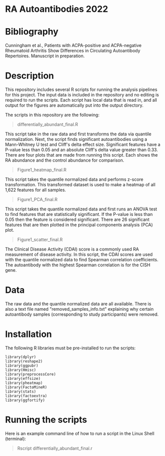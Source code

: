 RA Autoantibodies 2022
===================================================
# Bibliography
Cunningham et al., Patients with ACPA-positive and ACPA-negative Rheumatoid Arthritis Show Differences in Circulating Autoantibody Repertoires. Manuscript in preparation.

# Description

This repository includes several R scripts for running the analysis pipelines for this project. The input data is included in the repository
and no editing is required to run the scripts. Each script has local data
that is read in, and all output for the figures are automatically put into the
output directory.

The scripts in this repository are the following:

>differentially_abundant_final.R

This script take in the raw data and first transforms the data via quantile normalization.
Next, the script finds significant autoantibodies using a Mann-Whitney U test
and Cliff's delta effect size. Significant features have a P-value less than
0.05 and an absolute Cliff's delta value greater than 0.33. There are four plots
that are made from running this script. Each shows the RA abundance and the control
abundance for comparison.

>Figure1_heatmap_final.R

This script takes the quantile normalized data and performs z-score transformation.
This transformed dataset is used to make a heatmap of all 1,622 features for all samples.

>Figure1_PCA_final.R

This script takes the quantile normalized data and first runs an ANOVA test to find features that
are statistically significant. If the P-value is less than 0.05 then the feature is
considered significant. There are 26 significant features that are then plotted in the
principal components analysis (PCA) plot.

>Figure1_scatter_final.R

The Clinical Disease Activity (CDAI) score is a commonly used RA measurement of disease
activity. In this script, the CDAI scores are used with the quantile normalized data
to find Spearman correlation coefficients. The autoantibody with the highest Spearman correlation is
for the CISH gene.

# Data

The raw data and the quantile normalized data are all available.
There is also a text file named "removed_samples_info.txt" explaining why certain autoantibody samples (corresponding to study participants) were removed.

# Installation

The following R libraries must be pre-installed to run the scripts:

```
library(dplyr)
library(reshape2)
library(ggpubr)
library(Hmisc)
library(preprocessCore)
library(effsize)
library(pheatmap)
library(FactoMineR)
library(stats)
library(factoextra)
library(ggfortify)
```

# Running the scripts

Here is an example command line of how to run a script in the Linux Shell (terminal):

> Rscript differentially_abundant_final.r
